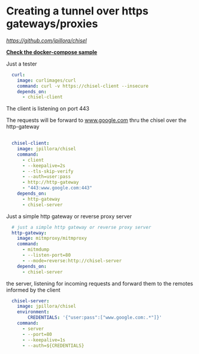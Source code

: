 # Creating a tunnel over https gateways/proxies
_https://github.com/jpillora/chisel_

**[Check the docker-compose sample](docker-compose.yml)**

Just a tester
```yaml
  curl:
    image: curlimages/curl
    command: curl -v https://chisel-client --insecure
    depends_on:
      - chisel-client
```

The client is listening on port 443 

The requests will be forward to www.google.com thru the chisel over the http-gateway
```yaml
  
  chisel-client:
    image: jpillora/chisel
    command:
      - client
      - --keepalive=2s 
      - --tls-skip-verify
      - --auth=user:pass
      - http://http-gateway 
      - "443:www.google.com:443"
    depends_on:
      - http-gateway
      - chisel-server
```

Just a simple http gateway or reverse proxy server

```yaml   
  # just a simple http gateway or reverse proxy server
  http-gateway:
    image: mitmproxy/mitmproxy
    command:
      - mitmdump
      - --listen-port=80
      - --mode=reverse:http://chisel-server
    depends_on:
      - chisel-server
```

the server, listening for incoming requests and forward them to the remotes informed by the client

```yaml      
  chisel-server:
    image: jpillora/chisel
    environment: 
        CREDENTIALS: '{"user:pass":["www.google.com:.*"]}'
    command:
      - server
      - --port=80 
      - --keepalive=1s
      - --auth=${CREDENTIALS}
```
